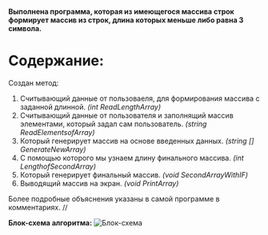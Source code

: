 **Выполнена программа, которая из имеющегося массива строк формирует массив из строк, длина которых меньше либо равна 3 символа.** 

# Содержание:
Создан метод:
1. Считывающий данные от пользоваеля, для формирования массива с заданной длинной. *(int ReadLengthArray)*
2. Считывающий данные от пользователя и заполнящий массив элементами, который задал сам пользователь. *(string ReadElementsofArray)*
3. Который генерирует массив на основе введенных данных. *(string [] GenerateNewArray)*
4. С помощью которого мы узнаем длину финального массива. *(int LengthofSecondArray)*
5. Который генерирует финальный массив. *(void SecondArrayWithIF)*
6. Выводящий массив на экран. *(void PrintArray)*

Более подробные объяснения указаны в самой программе в комментариях. //

**Блок-схема алгоритма:**
![Блок-схема](For_Task.png)
